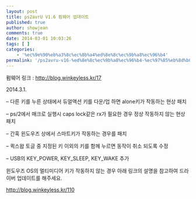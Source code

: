 ```yaml
---
layout: post
title: ps2avrU V1.6 펌웨어 업데이트
published: true
author: showjean
comments: true
date: 2014-03-01 10:03:26
tags: [ ]
categories:
    - '%ec%9e%90%eb%a3%8c%ec%8b%a4%ed%8e%8c%ec%9b%a8%ec%96%b4'
permalink: '/ps2avru-v16-%ed%8e%8c%ec%9b%a8%ec%96%b4-%ec%97%85%eb%8d%b0%ec%9d%b4%ed%8a%b8-5'
---
```

펌웨어 링크 : http://blog.winkeyless.kr/17





2014.3.1.



&#8211; 다른 키를 누른 상태에서 듀얼액션 키를 다운/업 하면 alone키가 작동하는 현상 패치

&#8211; ps/2에서 매크로 실행시 caps lock같은 rx가 필요한 경우 정상 작동하지 않는 현상 패치

&#8211;&nbsp;간혹 윈도우즈 상에서 스마트키가 작동하는 경우를 패치

&#8211;&nbsp;퀵스왑 토글 중&nbsp;지정된 키 이외의 키를 함께 누르면 동작이 취소 되도록 수정

&#8211; USB의&nbsp;KEY\_POWER, KEY\_SLEEP, KEY_WAKE 추가











윈도우즈 OS의 멀티미디어 키가 작동하지 않는 경우 아래 링크의 설명을 참고하여 드라이버 업데이트를 해주세요.



http://blog.winkeyless.kr/110